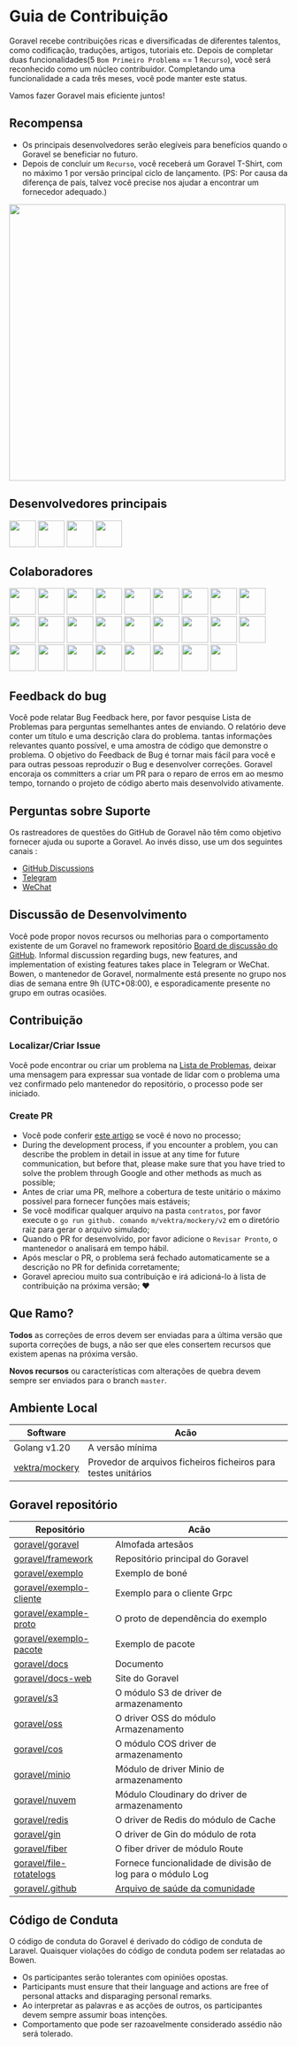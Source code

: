 # Guia de Contribuição

Goravel recebe contribuições ricas e diversificadas de diferentes talentos, como codificação, traduções, artigos,
tutoriais etc. Depois de completar duas funcionalidades(5 `Bom Primeiro Problema` == 1 `Recurso`), você será reconhecido como um núcleo
contribuidor. Completando uma funcionalidade a cada três meses, você pode manter este status.

Vamos fazer Goravel mais eficiente juntos!

## Recompensa

- Os principais desenvolvedores serão elegíveis para benefícios quando o Goravel se beneficiar no futuro.
- Depois de concluir um `Recurso`, você receberá um Goravel T-Shirt, com no máximo 1 por versão principal
  ciclo de lançamento. (PS: Por causa da diferença de país, talvez você precise nos ajudar a encontrar um fornecedor adequado.)

<p align="left"><img src="/t-shirt.jpg" width="500"></p>

## Desenvolvedores principais

<a href="https://github.com/hwbrzzl" target="_blank"><img src="https://avatars.githubusercontent.com/u/24771476?v=4" width="48" height="48"></a> <a href="https://github.com/DevHaoZi" target="_blank"><img src="https://avatars.githubusercontent.com/u/115467771?v=4" width="48" height="48"></a> <a href="https://github.com/kkumar-gcc" target="_blank"><img src="https://avatars.githubusercontent.com/u/84431594?v=4" width="48" height="48"></a> <a href="https://github.com/almas1992" target="_blank"><img src="https://avatars.githubusercontent.com/u/9382335?v=4" width="48" height="48"></a>

## Colaboradores

<a href="https://github.com/merouanekhalili" target="_blank"><img src="https://avatars.githubusercontent.com/u/1122628?v=4" width="48" height="48"></a> <a href="https://github.com/hongyukeji" target="_blank"><img src="https://avatars.githubusercontent.com/u/23145983?v=4" width="48" height="48"></a> <a href="https://github.com/sidshrivastav" target="_blank"><img src="https://avatars.githubusercontent.com/u/28773690?v=4" width="48" height="48"></a> <a href="https://github.com/Juneezee" target="_blank"><img src="https://avatars.githubusercontent.com/u/20135478?v=4" width="48" height="48"></a> <a href="https://github.com/dragoonchang" target="_blank"><img src="https://avatars.githubusercontent.com/u/1432336?v=4" width="48" height="48"></a> <a href="https://github.com/dhanusaputra" target="_blank"><img src="https://avatars.githubusercontent.com/u/35093673?v=4" width="48" height="48"></a> <a href="https://github.com/mauri870" target="_blank"><img src="https://avatars.githubusercontent.com/u/10168637?v=4" width="48" height="48"></a> <a href="https://github.com/Marian0" target="_blank"><img src="https://avatars.githubusercontent.com/u/624592?v=4" width="48" height="48"></a> <a href="https://github.com/ahmed3mar" target="_blank"><img src="https://avatars.githubusercontent.com/u/12982325?v=4" width="48" height="48"></a> <a href="https://github.com/flc1125" target="_blank"><img src="https://avatars.githubusercontent.com/u/14297703?v=4" width="48" height="48"></a> <a href="https://github.com/zzpwestlife" target="_blank"><img src="https://avatars.githubusercontent.com/u/12382180?v=4" width="48" height="48"></a> <a href="https://github.com/juantarrel" target="_blank"><img src="https://avatars.githubusercontent.com/u/7213379?v=4" width="48" height="48"></a> <a href="https://github.com/Kamandlou" target="_blank"><img src="https://avatars.githubusercontent.com/u/77993374?v=4" width="48" height="48"></a> <a href="https://github.com/livghit" target="_blank"><img src="https://avatars.githubusercontent.com/u/108449432?v=4" width="48" height="48"></a> <a href="https://github.com/jeff87218" target="_blank"><img src="https://avatars.githubusercontent.com/u/29706585?v=4" width="48" height="48"></a> <a href="https://github.com/shayan-yousefi" target="_blank"><img src="https://avatars.githubusercontent.com/u/19957980?v=4" width="48" height="48"></a> <a href="https://github.com/zxdstyle" target="_blank"><img src="https://avatars.githubusercontent.com/u/38398954?v=4" width="48" height="48"></a> <a href="https://github.com/milwad-dev" target="_blank"><img src="https://avatars.githubusercontent.com/u/98118400?v=4" width="48" height="48"></a> <a href="https://github.com/mdanialr" target="_blank"><img src="https://avatars.githubusercontent.com/u/48054961?v=4" width="48" height="48"></a> <a href="https://github.com/KlassnayaAfrodita" target="_blank"><img src="https://avatars.githubusercontent.com/u/113383200?v=4" width="48" height="48"></a> <a href="https://github.com/YlanzinhoY" target="_blank"><img src="https://avatars.githubusercontent.com/u/102574758?v=4" width="48" height="48"></a> <a href="https://github.com/gouguoyin" target="_blank"><img src="https://avatars.githubusercontent.com/u/13517412?v=4" width="48" height="48"></a> <a href="https://github.com/dzham" target="_blank"><img src="https://avatars.githubusercontent.com/u/10853451?v=4" width="48" height="48"></a> <a href="https://github.com/praem90" target="_blank"><img src="https://avatars.githubusercontent.com/u/6235720?v=4" width="48" height="48"></a> <a href="https://github.com/vendion" target="_blank"><img src="https://avatars.githubusercontent.com/u/145018?v=4" width="48" height="48"></a> <a href="https://github.com/tzsk" target="_blank"><img src="https://avatars.githubusercontent.com/u/13273787?v=4" width="48" height="48"></a>

## Feedback do bug

Você pode relatar Bug
Feedback here,
por favor pesquise Lista de Problemas para perguntas semelhantes antes de
enviando. O relatório deve conter um título e uma descrição clara do problema. tantas informações relevantes quanto
possível, e uma amostra de código que demonstre o problema. O objetivo do Feedback de Bug é tornar mais fácil para você e para
outras pessoas reproduzir o Bug e desenvolver correções. Goravel encoraja os committers a criar um PR para o reparo de erros em
ao mesmo tempo, tornando o projeto de código aberto mais desenvolvido ativamente.

## Perguntas sobre Suporte

Os rastreadores de questões do GitHub de Goravel não têm como objetivo fornecer ajuda ou suporte a Goravel. Ao invés disso, use um dos seguintes canais
:

- [GitHub Discussions](https://github.com/goravel/goravel/discussions)
- [Telegram](https://github.com/goravel/goravel/tree/master#group)
- [WeChat](https://github.com/goravel/goravel/blob/master/README_zh.md#%E7%BE%A4%E7%BB%84)

## Discussão de Desenvolvimento

Você pode propor novos recursos ou melhorias para o comportamento existente de um Goravel no framework
repositório [Board de discussão do GitHub](https://github.com/goravel/goravel/discussions). Informal discussion regarding
bugs, new features, and implementation of existing features takes place in Telegram or WeChat. Bowen, o mantenedor de
Goravel, normalmente está presente no grupo nos dias de semana entre 9h (UTC+08:00), e esporadicamente presente no grupo
em outras ocasiões.

## Contribuição

### Localizar/Criar Issue

Você pode encontrar ou criar um problema na [Lista de Problemas](https://github.com/goravel/goravel/issues), deixar uma mensagem para expressar
sua vontade de lidar com o problema uma vez confirmado pelo mantenedor do repositório, o processo pode ser iniciado.

### Create PR

- Você pode conferir [este artigo](https://docs.github.com/en/get-started/quickstart/contributing-to-projects) se você
  é novo no processo;
- During the development process, if you encounter a problem, you can describe the problem in detail in issue at any
  time for future communication, but before that, please make sure that you have tried to solve the problem through
  Google and other methods as much as possible;
- Antes de criar uma PR, melhore a cobertura de teste unitário o máximo possível para fornecer funções mais estáveis;
- Se você modificar qualquer arquivo na pasta `contratos`, por favor execute o `go run github. comando m/vektra/mockery/v2` em
  o diretório raiz para gerar o arquivo simulado;
- Quando o PR for desenvolvido, por favor adicione o `Revisar Pronto`, o mantenedor o analisará em tempo hábil.
- Após mesclar o PR, o problema será fechado automaticamente se a descrição no PR for definida corretamente;
- Goravel apreciou muito sua contribuição e irá adicioná-lo à lista de contribuição na próxima versão; ❤️

## Que Ramo?

**Todos** as correções de erros devem ser enviadas para a última versão que suporta correções de bugs, a não ser que eles consertem recursos que existem apenas
na próxima versão.

**Novos recursos** ou características com alterações de quebra devem sempre ser enviados para o branch `master`.

## Ambiente Local

| Software                                            | Acão                                                           |
| --------------------------------------------------- | -------------------------------------------------------------- |
| Golang v1.20                        | A versão mínima                                                |
| [vektra/mockery](https://github.com/vektra/mockery) | Provedor de arquivos ficheiros ficheiros para testes unitários |

## Goravel repositório

| Repositório                                                           | Acão                                                                                                                                                                |
| --------------------------------------------------------------------- | ------------------------------------------------------------------------------------------------------------------------------------------------------------------- |
| [goravel/goravel](https://github.com/goravel/goravel)                 | Almofada artesãos                                                                                                                                                   |
| [goravel/framework](https://github.com/goravel/framework)             | Repositório principal do Goravel                                                                                                                                    |
| [goravel/exemplo](https://github.com/goravel/example)                 | Exemplo de boné                                                                                                                                                     |
| [goravel/exemplo-cliente](https://github.com/goravel/example-client)  | Exemplo para o cliente Grpc                                                                                                                                         |
| [goravel/example-proto](https://github.com/goravel/example-proto)     | O proto de dependência do exemplo                                                                                                                                   |
| [goravel/exemplo-pacote](https://github.com/goravel/example-package)  | Exemplo de pacote                                                                                                                                                   |
| [goravel/docs](https://github.com/goravel/docs)                       | Documento                                                                                                                                                           |
| [goravel/docs-web](https://github.com/goravel/docs-web)               | Site do Goravel                                                                                                                                                     |
| [goravel/s3](https://github.com/goravel/s3)                           | O módulo S3 de driver de armazenamento                                                                                                                              |
| [goravel/oss](https://github.com/goravel/oss)                         | O driver OSS do módulo Armazenamento                                                                                                                                |
| [goravel/cos](https://github.com/goravel/cos)                         | O módulo COS driver de armazenamento                                                                                                                                |
| [goravel/minio](https://github.com/goravel/minio)                     | Módulo de driver Minio de armazenamento                                                                                                                             |
| [goravel/nuvem](https://github.com/goravel/cloudinary)                | Módulo Cloudinary do driver de armazenamento                                                                                                                        |
| [goravel/redis](https://github.com/goravel/redis)                     | O driver de Redis do módulo de Cache                                                                                                                                |
| [goravel/gin](https://github.com/goravel/gin)                         | O driver de Gin do módulo de rota                                                                                                                                   |
| [goravel/fiber](https://github.com/goravel/fiber)                     | O fiber driver de módulo Route                                                                                                                                      |
| [goravel/file-rotatelogs](https://github.com/goravel/file-rotatelogs) | Fornece funcionalidade de divisão de log para o módulo Log                                                                                                          |
| [goravel/.github](https://github.com/goravel/.github) | [Arquivo de saúde da comunidade](https://docs.github.com/en/communities/setting-up-your-project-for-healthy-contributions/creating-a-default-community-health-file) |

## Código de Conduta

O código de conduta do Goravel é derivado do código de conduta de Laravel. Quaisquer violações do código de conduta podem ser
relatadas ao Bowen.

- Os participantes serão tolerantes com opiniões opostas.
- Participants must ensure that their language and actions are free of personal attacks and disparaging personal
  remarks.
- Ao interpretar as palavras e as acções de outros, os participantes devem sempre assumir boas intenções.
- Comportamento que pode ser razoavelmente considerado assédio não será tolerado.
